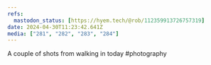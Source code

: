```yaml
---
refs:
  mastodon_status: [https://hyem.tech/@rob/112359913726757319]
date: 2024-04-30T11:23:42.641Z
media: ["281", "282", "283", "284"]
---
```


A couple of shots from walking in today
#photography
